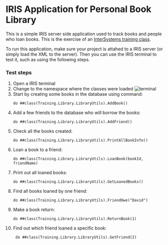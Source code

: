 # IRIS Application for Personal Book Library

This is a simple IRIS server side application used to track books and people who loan books. This is the exercise of an [InterSystems training class](https://learning.intersystems.com/course/view.php?name=IRIS%20Server%20Side).
 
To run this application, make sure your project is attahed to a IRIS server (or simply load the XML to the server). Then you can use the IRIS terminal to test it, such as using the following steps. 

### Test steps
1. Open a IRIS terminal
2. Change to the namespace where the classes were loaded
   ![terminal](https://user-images.githubusercontent.com/27306641/136559894-27e6755e-bb70-43b2-8b3b-4812596e480f.jpg)
3. Start by creating some books in the database using command: 
    ```
    do ##class(Training.Library.LibraryUtils).AddBook()
    ```
4. Add a few friends to the database who will borrow the books: 
    ```
    do ##class(Training.Library.LibraryUtils).AddFriend()
    ```
5. Check all the books created: 
    ```
    do ##class(Training.Library.LibraryUtils).PrintAllBookInfo()
    ```
6. Loan a book to a friend: 
    ```
    do ##class(Training.Library.LibraryUtils).LoanBook(bookId, friendName)
    ```
7. Print out all loaned books: 
    ```
    do ##class(Training.Library.LibraryUtils).GetLoanedBooks()
    ```
8. Find all books loaned by one friend: 
    ```
    do ##class(Training.Library.LibraryUtils).FriendOwe("David")
    ```
9. Make a book return: 
    ```
    do ##class(Training.Library.LibraryUtils).ReturnBook(1)
    ```
10. Find out which friend loaned a specific book: 
    ```
     do ##class(Training.Library.LibraryUtils).GetFriend(2)
    ```



